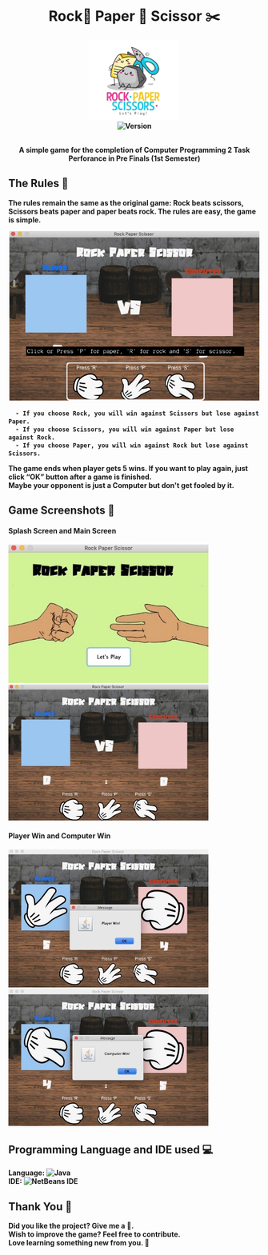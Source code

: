 <!--Logo not mine Credits to brandsbysam (link:https://logopond.com/brandsbysam/showcase/detail/271676)-->
<h1 align=center>
  Rock🗿 Paper 📄 Scissor ✂️
</h1>
<h4 align=center>
    <img src="https://github.com/nickichann01/Simple-Game/blob/master/logo.png" width="180" height="160">
    <br>
    <img alt="Version" src="https://img.shields.io/static/v1?label=Version&message=1.0&logoColor=white&color=yellow&style=for-the-badge">
    <br>
  
  <b><br>A simple game for the completion of <b>Computer Programming 2 Task Perforance in Pre Finals</b> (1st Semester)<b></br>
</h4>
  
## **The Rules 📜**
The rules remain the same as the original game: Rock beats scissors, Scissors beats paper and paper beats rock.
  The rules are easy, the game is simple.
  
  <p align=center>
    <img src="https://github.com/nickichann01/Simple-Game/blob/master/1st.jpg" width="500">
  </p>
  
      - If you choose Rock, you will win against Scissors but lose against Paper.
      - If you choose Scissors, you will win against Paper but lose against Rock.
      - If you choose Paper, you will win against Rock but lose against Scissors.

  The game ends when player gets 5 wins. If you want to play again, just click “OK” button after a game is finished.<br>
  Maybe your opponent is just a Computer but don't get fooled by it. 

 ## **Game Screenshots 📸**
  #### Splash Screen and Main Screen
  <img src="https://github.com/nickichann01/Simple-Game/blob/master/Opening.jpeg" width="400">
  <img src="https://github.com/nickichann01/Simple-Game/blob/master/MainScreen.jpeg" width="400"><br>
  
  #### Player Win and Computer Win
  <img src="https://github.com/nickichann01/Simple-Game/blob/master/PlayerWin.jpeg" width="400">
  <img src="https://github.com/nickichann01/Simple-Game/blob/master/Computer%20win.jpeg" width="400"><br>
  
  
## **Programming Language and IDE used 💻**
  Language: ![Java](https://img.shields.io/badge/java-%23ED8B00.svg?style=for-the-badge&logo=java&logoColor=white)<br>
  IDE: ![NetBeans IDE](https://img.shields.io/badge/NetBeansIDE-1B6AC6.svg?style=for-the-badge&logo=apache-netbeans-ide&logoColor=white)
  
## **Thank You 🤗**
  Did you like the project? Give me a 🌟.<br>
  Wish to improve the game? Feel free to contribute.<br>
  Love learning something new from you. 🤗
